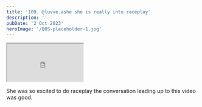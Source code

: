 ```yaml
---
title: '109. @luvve.ashe she is really into raceplay'
description: ''
pubDate: '2 Oct 2023'
heroImage: '/QOS-placeholder-1.jpg'
---
```

<iframe src="https://drive.google.com/file/d/15dLjngSsrEeQguJ4FmwY1Ex0b3qGBTqO/preview" width="200" height="100" allow="autoplay" allowfullscreen="allowfullscreen"></iframe>

She was so excited to do raceplay the conversation leading up to this video was good.